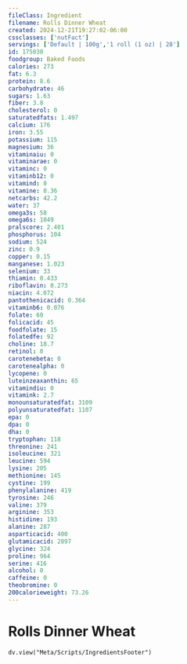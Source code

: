 ```yaml
---
fileClass: Ingredient
filename: Rolls Dinner Wheat
created: 2024-12-21T19:27:02-06:00
cssclasses: ['nutFact']
servings: ['Default | 100g','1 roll (1 oz) | 28']
id: 175030
foodgroup: Baked Foods
calories: 273
fat: 6.3
protein: 8.6
carbohydrate: 46
sugars: 1.63
fiber: 3.8
cholesterol: 0
saturatedfats: 1.497
calcium: 176
iron: 3.55
potassium: 115
magnesium: 36
vitaminaiu: 0
vitaminarae: 0
vitaminc: 0
vitaminb12: 0
vitamind: 0
vitamine: 0.36
netcarbs: 42.2
water: 37
omega3s: 58
omega6s: 1049
pralscore: 2.401
phosphorus: 104
sodium: 524
zinc: 0.9
copper: 0.15
manganese: 1.023
selenium: 33
thiamin: 0.433
riboflavin: 0.273
niacin: 4.072
pantothenicacid: 0.364
vitaminb6: 0.076
folate: 60
folicacid: 45
foodfolate: 15
folatedfe: 92
choline: 18.7
retinol: 0
carotenebeta: 0
carotenealpha: 0
lycopene: 0
luteinzeaxanthin: 65
vitamindiu: 0
vitamink: 2.7
monounsaturatedfat: 3109
polyunsaturatedfat: 1107
epa: 0
dpa: 0
dha: 0
tryptophan: 118
threonine: 241
isoleucine: 321
leucine: 594
lysine: 205
methionine: 145
cystine: 199
phenylalanine: 419
tyrosine: 246
valine: 379
arginine: 353
histidine: 193
alanine: 287
asparticacid: 400
glutamicacid: 2897
glycine: 324
proline: 964
serine: 416
alcohol: 0
caffeine: 0
theobromine: 0
200calorieweight: 73.26
---
```


# Rolls Dinner Wheat

```dataviewjs
dv.view("Meta/Scripts/IngredientsFooter")
```